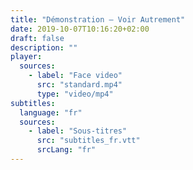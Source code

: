 ```yaml
---
title: "Démonstration – Voir Autrement"
date: 2019-10-07T10:16:20+02:00
draft: false
description: ""
player:
  sources:
    - label: "Face video"
      src: "standard.mp4"
      type: "video/mp4"
subtitles:
  language: "fr"
  sources:
    - label: "Sous-titres"
      src: "subtitles_fr.vtt"
      srcLang: "fr"
---
```


